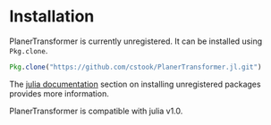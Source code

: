 # Installation

PlanerTransformer is currently unregistered.  It can be installed using ```Pkg.clone```.
```julia
Pkg.clone("https://github.com/cstook/PlanerTransformer.jl.git")
```
The [julia documentation](http://docs.julialang.org) section on installing unregistered packages provides more information.

PlanerTransformer is compatible with julia v1.0.
